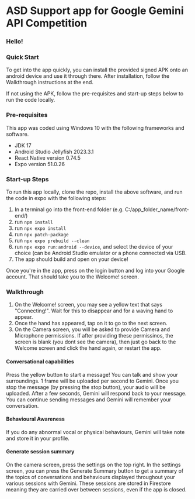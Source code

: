 # ASD Support app for Google Gemini API Competition

### Hello!

### Quick Start

To get into the app quickly, you can install the provided signed APK onto an android device and use it through there. After installation, follow the Walkthrough instructions at the end.

If not using the APK, follow the pre-requisites and start-up steps below to run the code locally.

### Pre-requisites
This app was coded using Windows 10 with the following frameworks and software.
- JDK 17
- Android Studio Jellyfish 2023.3.1
- React Native version 0.74.5
- Expo version 51.0.26

### Start-up Steps
To run this app locally, clone the repo, install the above software, and run the code in expo with the following steps:
1. In a terminal go into the front-end folder (e.g. C:/app_folder_name/front-end/)
2. run `npm install`
3. run `npx expo install`
4. run `npx patch-package`
5. run `npx expo prebuild --clean`
6. run `npx expo run:android --device`, and select the device of your choice (can be Android Studio emulator or a phone connected via USB.
7. The app should build and open on your device!

Once you're in the app, press on the login button and log into your Google account. That should take you to the Welcome! screen.

### Walkthrough
1. On the Welcome! screen, you may see a yellow text that says "Connecting!". Wait for this to disappear and for a waving hand to appear. 
2. Once the hand has appeared, tap on it to go to the next screen.
3. On the Camera screen, you will be asked to provide Camera and Microphone permissions. If after providing these permissinos, the screen is blank (you dont see the camera), then just go back to the Welcome screen and click the hand again, or restart the app.

#### Conversational capabilities
Press the yellow button to start a message! You can talk and show your surroundings. 
1 frame will be uploaded per second to Gemini. 
Once you stop the message (by pressing the stop button), your audio will be uploaded. After a few seconds, Gemini will respond back to your message.
You can continue sending messages and Gemini will remember your conversation.

#### Behavioural Awareness
If you do any abnormal vocal or physical behaviours, Gemini will take note and store it in your profile.

#### Generate session summary
On the camera screen, press the settings on the top right.
In the settings screen, you can press the Generate Summary button to get a summary of the topics of conversations and behaviours displayed throughout your various sessions with Gemini. These sessions are stored in Firestore meaning they are carried over between sessions, even if the app is closed.

